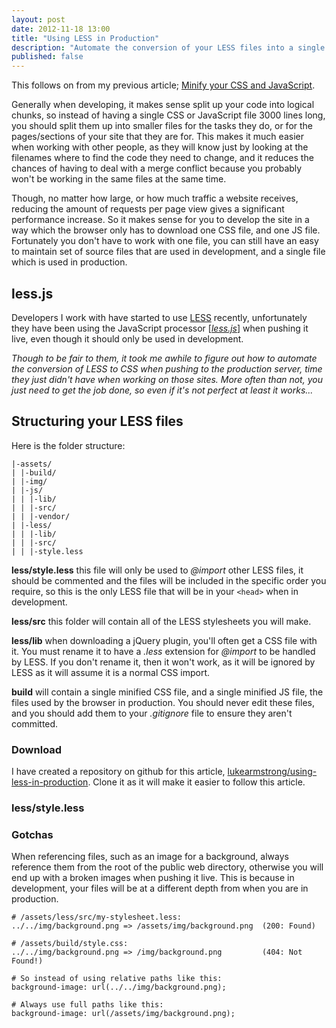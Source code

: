 ```yaml
---
layout: post
date: 2012-11-18 13:00
title: "Using LESS in Production"
description: "Automate the conversion of your LESS files into a single CSS file, and minify using YUI Compressor."
published: false
---
```



This follows on from my previous article; [Minify your CSS and JavaScript](/2012/10/18/minify-your-css-and-javascript/).

Generally when developing, it makes sense split up your code into logical chunks, so instead of having a single CSS or JavaScript file 3000 lines long, you should split them up into smaller files for the tasks they do, or for the pages/sections of your site that they are for. This makes it much easier when working with other people, as they will know just by looking at the filenames where to find the code they need to change, and it reduces the chances of having to deal with a merge conflict because you probably won't be working in the same files at the same time.

Though, no matter how large, or how much traffic a website receives, reducing the amount of requests per page view gives a significant performance increase. So it makes sense for you to develop the site in a way which the browser only has to download one CSS file, and one JS file. Fortunately you don't have to work with one file, you can still have an easy to maintain set of source files that are used in development, and a single file which is used in production.


## less.js

Developers I work with have started to use [LESS](http://lesscss.org/) recently, unfortunately they have been using the JavaScript processor [_[less.js](https://github.com/cloudhead/less.js)_] when pushing it live, even though it should only be used in development.

_Though to be fair to them, it took me awhile to figure out how to automate the conversion of LESS to CSS when pushing to the production server, time they just didn't have when working on those sites. More often than not, you just need to get the job done, so even if it's not perfect at least it works..._


## Structuring your LESS files

Here is the folder structure:

    |-assets/
    | |-build/
    | |-img/
    | |-js/
    | | |-lib/
    | | |-src/
    | | |-vendor/
    | |-less/
    | | |-lib/
    | | |-src/
    | | |-style.less


**less/style.less** this file will only be used to _@import_ other LESS files, it should be commented and the files will be included in the specific order you require, so this is the only LESS file that will be in your `<head>` when in development.

**less/src** this folder will contain all of the LESS stylesheets you will make.

**less/lib** when downloading a jQuery plugin, you'll often get a CSS file with it. You must rename it to have a _.less_ extension for _@import_ to be handled by LESS. If you don't rename it, then it won't work, as it will be ignored by LESS as it will assume it is a normal CSS import.

**build** will contain a single minified CSS file, and a single minified JS file, the files used by the browser in production. You should never edit these files, and you should add them to your _.gitignore_ file to ensure they aren't committed.


### Download

I have created a repository on github for this article, [lukearmstrong/using-less-in-production](https://github.com/lukearmstrong/using-less-in-production). Clone it as it will make it easier to follow this article.


### less/style.less





### Gotchas

When referencing files, such as an image for a background, always reference them from the root of the public web directory, otherwise you will end up with a broken images when pushing it live. This is because in development, your files will be at a different depth from when you are in production.

    # /assets/less/src/my-stylesheet.less:
    ../../img/background.png => /assets/img/background.png  (200: Found)

    # /assets/build/style.css:
    ../../img/background.png => /img/background.png         (404: Not Found!)

    # So instead of using relative paths like this:
    background-image: url(../../img/background.png);

    # Always use full paths like this:
    background-image: url(/assets/img/background.png);



